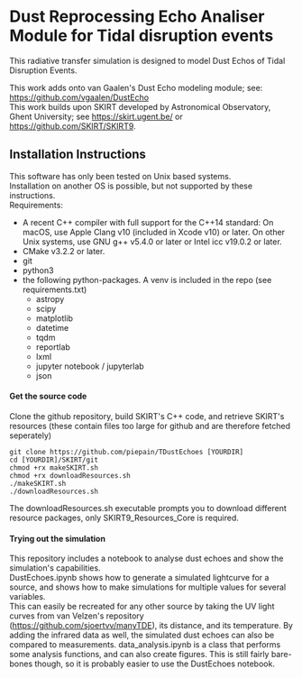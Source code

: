 # Dust Reprocessing Echo Analiser Module for Tidal disruption events

This radiative transfer simulation is designed to model Dust Echos of Tidal Disruption Events.

This work adds onto van Gaalen's Dust Echo modeling module; see: https://github.com/vgaalen/DustEcho  
This work builds upon SKIRT developed by Astronomical Observatory, Ghent University; see https://skirt.ugent.be/ or https://github.com/SKIRT/SKIRT9.

## Installation Instructions

This software has only been tested on Unix based systems.  
Installation on another OS is possible, but not supported by these instructions.  
Requirements:

 - A recent C++ compiler with full support for the C++14 standard:
        On macOS, use Apple Clang v10 (included in Xcode v10) or later.
        On other Unix systems, use GNU g++ v5.4.0 or later or Intel icc v19.0.2 or later.
 - CMake v3.2.2 or later.
 - git
 - python3
 - the following python-packages. A venv is included in the repo (see requirements.txt)
    - astropy
    - scipy
    - matplotlib
    - datetime
    - tqdm
    - reportlab
    - lxml
    - jupyter notebook / jupyterlab
    - json

#### Get the source code

Clone the github repository, build SKIRT's C++ code, and retrieve SKIRT's resources (these contain files too large for github and are therefore fetched seperately)

```
git clone https://github.com/piepain/TDustEchoes [YOURDIR]
cd [YOURDIR]/SKIRT/git
chmod +rx makeSKIRT.sh
chmod +rx downloadResources.sh
./makeSKIRT.sh
./downloadResources.sh
```

The downloadResources.sh executable prompts you to download different resource packages, only SKIRT9_Resources_Core is required.

#### Trying out the simulation

This repository includes a notebook to analyse dust echoes and show the simulation's capabilities.  
DustEchoes.ipynb shows how to generate a simulated lightcurve for a source, and shows how to make simulations for multiple values for several variables.  
This can easily be recreated for any other source by taking the UV light curves from van Velzen's repository (https://github.com/sjoertvv/manyTDE), its distance, and its temperature. By adding the infrared data as well, the simulated dust echoes can also be compared to measurements.
data_analysis.ipynb is a class that performs some analysis functions, and can also create figures. This is still fairly bare-bones though, so it is probably easier to use the DustEchoes notebook.
